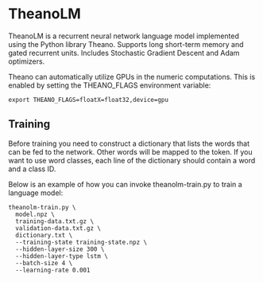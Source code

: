 # TheanoLM

TheanoLM is a recurrent neural network language model implemented using the
Python library Theano. Supports long short-term memory and gated recurrent
units. Includes Stochastic Gradient Descent and Adam optimizers.

Theano can automatically utilize GPUs in the numeric computations. This is
enabled by setting the THEANO_FLAGS environment variable:

    export THEANO_FLAGS=floatX=float32,device=gpu


## Training

Before training you need to construct a dictionary that lists the words that
can be fed to the network. Other words will be mapped to the <UNK> token. If you
want to use word classes, each line of the dictionary should contain a word and
a class ID.

Below is an example of how you can invoke theanolm-train.py to train a language
model:

    theanolm-train.py \
      model.npz \
      training-data.txt.gz \
      validation-data.txt.gz \
      dictionary.txt \
      --training-state training-state.npz \
      --hidden-layer-size 300 \
      --hidden-layer-type lstm \
      --batch-size 4 \
      --learning-rate 0.001
